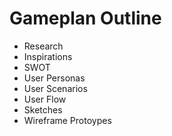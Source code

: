 # Gameplan Outline
 - Research
 - Inspirations
 - SWOT
 - User Personas
 - User Scenarios
 - User Flow
 - Sketches
 - Wireframe Protoypes